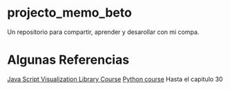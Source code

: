 # projecto_memo_beto
Un repositorio para compartir, aprender y desarollar con mi compa.

# Algunas Referencias
[Java Script Visualization Library Course](https://www.khanacademy.org/computing/computer-programming/programming)
[Python course](http://learnpythonthehardway.org/book/) Hasta el capitulo 30
